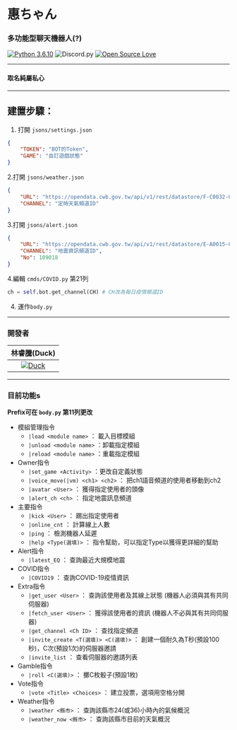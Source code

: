 # 惠ちゃん 
### 多功能型聊天機器人(?)
[![Python 3.6.10](https://img.shields.io/badge/Python-3.6.10-blue?style=flat&logo=python)](https://www.python.org/downloads/release/python-3610/)
![Discord.py](https://img.shields.io/badge/discord.py-1.3.1-blue?style=flat&logo=discord)
[![Open Source Love](https://badges.frapsoft.com/os/v1/open-source.svg?v=103)](https://github.com/ellerbrock/open-source-badges/)

---
#### 取名純屬私心
---

## 建置步驟：
1. 打開 `jsons/settings.json`
```json
{
    "TOKEN": "BOT的Token",
    "GAME": "自訂遊戲狀態"
}
```
2.打開 `jsons/weather.json`
```json
{
    "URL": "https://opendata.cwb.gov.tw/api/v1/rest/datastore/F-C0032-001?Authorization={在此放入中央氣象局API KEY}&limit=1&locationName=",
    "CHANNEL": "定時天氣頻道ID"
}
```
3.打開 `jsons/alert.json`
```json
{
    "URL": "https://opendata.cwb.gov.tw/api/v1/rest/datastore/E-A0015-001?Authorization={在此放入中央氣象局API KEY}&limit=1",
    "CHANNEL": "地震資訊頻道ID",
    "No": 109018
}
```
4.編輯 `cmds/COVID.py` 第21列
```py
ch = self.bot.get_channel(CH) # CH改為每日疫情頻道ID
```
4. 運作`body.py`

---
### 開發者
|林睿騰(Duck)|
|:------------:|
|[![Duck](https://avatars0.githubusercontent.com/u/60691401?s=4=128&u=95da0bc00d5d37fe4d6e83368a61823d00dc48bd&v=4)](https://github.com/coo5555553)|
---
### 目前功能s
 **Prefix可在 `body.py` 第11列更改**
* 模組管理指令
    * `|load <module name>` ： 載入目標模組 
    * `|unload <module name>` ：卸載指定模組
    * `|reload <module name>` ：重載指定模組 
* Owner指令
    * `|set_game <Activity>` ：更改自定義狀態
    * `|voice_move(|vm) <ch1> <ch2>` ： 把ch1語音頻道的使用者移動到ch2
    * `|avatar <User>` ： 獲得指定使用者的頭像
    * `|alert_ch <ch>` ： 指定地震訊息頻道
* 主要指令
    * `|kick <User>` ： 踢出指定使用者
    * `|online_cnt` ： 計算線上人數
    * `|ping` ： 檢測機器人延遲
    * `|help <Type(選填)>` ： 指令幫助，可以指定Type以獲得更詳細的幫助
* Alert指令
    * `|latest_EQ` ： 查詢最近大規模地震
* COVID指令
    * `|COVID19` ： 查詢COVID-19疫情資訊
* Extra指令
    * `|get_user <User>` ： 查詢該使用者及其線上狀態 (機器人必須與其有共同伺服器)
    * `|fetch_user <User>` ： 獲得該使用者的資訊 (機器人不必與其有共同伺服器)
    * `|get_channel <Ch ID>` ： 查找指定頻道
    * `|invite_create <T(選填)> <C(選填)>` ： 創建一個耐久為T秒(預設100秒)，C次(預設1次)的伺服器邀請
    * `|invite_list` ： 查看伺服器的邀請列表
* Gamble指令
    * `|roll <C(選填)>` ： 擲C枚骰子(預設1枚)
* Vote指令
    * `|vote <Title> <Choices>` ： 建立投票，選項用空格分開
* Weather指令
    * `|weather <縣市>` ： 查詢該縣市24(或36)小時內的氣候概況
    * `|weather_now <縣市>` ： 查詢該縣市目前的天氣概況
